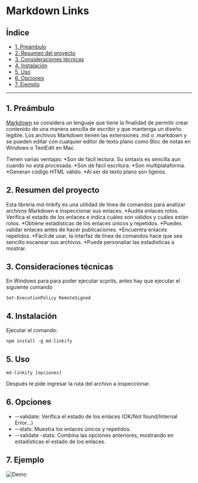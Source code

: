 # Markdown Links

## Índice

* [1. Preámbulo](#1-preámbulo)
* [2. Resumen del proyecto](#2-resumen-del-proyecto)
* [3. Consideraciones técnicas](#3-consideraciones-técnicas)
* [4. Instalación](#5-instalación)
* [5. Uso](#6-uso)
* [6. Opciones](#7-opciones)
* [7. Ejemplo](#8-ejemplo)

***

## 1. Preámbulo

[Markdown](https://markdown.es/?utm_source=hashnode&utm_medium=hashnode+rix&utm_campaign=rix_chatbot_answer) se considera un lenguaje que tiene la finalidad de permitir crear contenido de una manera sencilla de escribir y que mantenga un diseño legible.
Los archivos Markdown tienen las extensiones .md o .markdown y se pueden editar con cualquier editor de texto plano como Bloc de notas en Windows o TextEdit en Mac.

Tienen varias ventajas:
*Son de fácil lectura. Su sintaxis es sencilla aun cuando no está procesada.
*Son de fácil escritura.
*Son multiplataforma.
*Generan código HTML válido.
*Al ser de texto plano son ligeros.

## 2. Resumen del proyecto

Esta librería md-linkify es una utilidad de línea de comandos para analizar archivos Markdown e inspeccionar sus enlaces.
*Audita enlaces rotos. Verifica el estado de los enlaces e indica cuáles son válidos y cuáles están rotos.
*Obtiene estadísticas de los enlaces únicos y repetidos.
*Puedes validar enlaces antes de hacer publicaciones.
*Encuentra enlaces repetidos.
*Fácil de usar, la interfaz de línea de comandos hace que sea sencillo escanear sus archivos.
*Puede personaliar las estadistícas a mostrar.

## 3. Consideraciones técnicas


En Windows para para poder ejecutar scprits, antes hay que ejecutar el siguiente comando

`Set-ExecutionPolicy RemoteSigned`

## 4. Instalación

Ejecutar el comando:

`npm install -g md-linkify`

## 5. Uso

`md-linkify [opciones]`

Después te pide ingresar la ruta del archivo a inspeccionar.

## 6. Opciones

* --validate: Verifica el estado de los enlaces (OK/Not found/Internal Error...)
* --stats: Muestra los enlaces únicos y repetidos.
* --validate -stats: Combina las opciones anteriores, mostrando en estadísticas el estado de los enlaces.

## 7. Ejemplo

  ![Demo](https://www.loom.com/share/f2276bb1bb2f4de59d23c2baf02db6cc?sid=162fffaf-8220-48e9-b15a-eca736810d71)